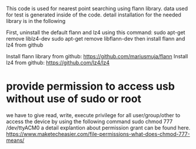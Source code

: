 This code is used for nearest point searching using flann library. data used for test is generated inside of the code. detail installation for the needed library is in the following

First, uninstall the default flann and lz4 using this command:
sudo apt-get remove liblz4-dev sudo apt-get remove libflann-dev then install flann and lz4 from github

Install flann library from github: https://github.com/mariusmuja/flann
Install lz4 from github: https://github.com/lz4/lz4

# provide permission to access usb without use of sudo or root
we have to give read, write, execute privilege for all user/group/other to access the device by using the following command
sudo chmod 777 /dev/ttyACM0 
a detail explantion about permission grant can be found here.
https://www.maketecheasier.com/file-permissions-what-does-chmod-777-means/
